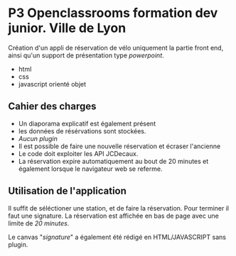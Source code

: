 # P3 Openclassrooms formation dev junior. Ville de Lyon


Création d'un appli de réservation de vélo uniquement la partie front end, ainsi qu'un support de présentation type *powerpoint*.

* html
* css
* javascript orienté objet 

## Cahier des charges


* Un diaporama explicatif est également présent 
* les données de résérvations sont stockées. 
*  *Aucun plugin*
* Il est possible de faire une nouvelle réservation et écraser l'ancienne 
* Le code doit exploiter les API JCDecaux. 
* La réservation expire automatiquement au bout de 20 minutes et également lorsque le navigateur web se referme. 

## Utilisation de l'application 

Il suffit de séléctioner une station, et de faire la réservation. Pour terminer il faut une signature. 
La réservation est affichée en bas de page avec une limite de *20 minutes*. 

Le canvas "*signature*" a également été rédigé en HTML/JAVASCRIPT sans plugin. 

